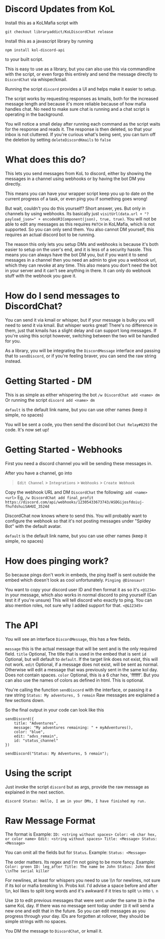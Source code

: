 # Discord Updates from KoL

Install this as a KoLMafia script with 
```
git checkout libraryaddict/KoLDiscordChat release
```

Install this as a javascript library by running 
```
npm install kol-discord-api
```
to your built script.

This is easy to use as a library, but you can also use this via commandline with the script, or even forgo this entirely and send the message directly to `DiscordChat` via whisper/kmail.

Running the script `discord` provides a UI and helps make it easier to setup.

The script works by requesting responses as kmails, both for the increased message length and because it's more reliable because of how mafia handles chat. No need to make sure chat is running and a chat script is operating in the background.

You will notice a small delay after running each command as the script waits for the response and reads it. The response is then deleted, so that your inbox is not cluttered.
If you're curious what's being sent, you can turn off the deletion by setting `deleteDiscordKmails` to `false`

# What does this do?

This lets you send messages from KoL to discord, either by showing the messages in a channel using webhooks or by having the bot DM you directly.

This means you can have your wrapper script keep you up to date on the current progress of a task, or even ping you if something goes wrong!

But wait, couldn't you do this yourself? Short answer, yes. But only in channels by using webhooks.
Its basically just `visitUrl(data.url + "?payload_json=" + encodeURIComponent(json), true, true)`.
You will not be able to edit any messages as this requires `PATCH` in KoLMafia, which is not supported. So you can only send them.
You also cannot DM yourself, this requires an actual discord bot to be running.

The reason this only lets you setup DMs and webhooks is because it's both easier to setup on the user's end, and it is less of a security hassle.
This means you can always have the bot DM you, but if you want it to send messages in a channel then you need an admin to give you a webhook url, which they can revoke at any time.
This also means you don't need the bot in your server and it can't see anything in there. It can only do webhook stuff with the webhook you gave it.

# How do I send messages to DiscordChat?

You can send it via kmail or whisper, but if your message is bulky you will need to send it via kmail. But whisper works great! There's no difference in them, just that kmails has a slight delay and can support long messages.
If you're using this script however, switching between the two will be handled for you.

As a library, you will be integrating the `DiscordMessage` interface and passing that to `sendDiscord`, or if you're feeling braver, you can send the raw string instead.

# Getting Started - DM

This is as simple as either whispering the bot `/w DiscordChat add <name> dm`
Or running the script `discord add <name> dm` 

`default` is the default link name, but you can use other names (keep it simple, no spaces)

You will be sent a code, you then send the discord bot `Chat Relay#8293` the code. It's now set up!

# Getting Started - Webhooks

First you need a discord channel you will be sending these messages in.

After you have a channel, go into 
> `Edit Channel` > `Integrations` > `Webhooks` > `Create Webhook`

Copy the webhook URL and DM `DiscordChat` the following: `add <name> <url>`
Eg, `/w DiscordChat add final_profit https://discord.com/api/webhooks/12305433673743/ASDGijosfdoiuj-fhufdshuiSAHUI_3524d`

DiscordChat now knows where to send this.
You will probably want to configure the webhook so that it's not posting messages under "Spidey Bot" with the default avatar.

`default` is the default link name, but you can use other names (keep it simple, no spaces)

# How does pinging work?

So because pings don't work in embeds, the ping itself is sent outside the embed which doesn't look as cool unfortunately. `Pinging @Dinosaur!`

You want to copy your discord user ID and then format it as so it's `<@1234>` in your message, which also works in normal discord to ping yourself (Can test it if you're unsure)
This will tell discord who exactly to ping. You can also mention roles, not sure why I added support for that. `<@&12345>`

# The API

You will see an interface `DiscordMessage`, this has a few fields.

`message` this is the actual message that will be sent and is the only required field.
`title` Optional, The title that is used in the embed that is sent
`id` Optional, but will default to `default`. If the target link does not exist, this will not work.
`edit` Optional, if a message does not exist, will be sent as normal. Otherwise will edit a message that was previously sent in the same kol day. Does not contain spaces.
`color` Optional, this is a 6 char hex, 'ffffff'. But you can also use the names of colors as defined in html. This is optional.

You're calling the function `sendDiscord` with the interface, or passing it a raw string `Status: My adventures, 5 remain`
Raw messages are explained a few sections down.

So the final output in your code can look like this

```
sendDiscord({
    title: "Adventures",
    message: "My adventures remaining: " + myAdventures(),
    color: "blue",
    edit: "advs_remain",
    id: "status_channel"
})
```

```
sendDiscord("Status: My Adventures, 5 remain");
```

# Using the script

Just invoke the script `discord` but as args, provide the raw message as explained in the next section.

`discord Status: Hello, I am in your DMs, I have finished my run.`

# Raw Message Format

The format is
Example: `ID: <string without spaces> Color: <6 char hex, or color name> Edit: <string without spaces> Title: <Message> Status: <Message>`

You can omit all the fields but for `Status`.
Example: `Status: <Message>`

The order matters. Its regex and I'm not going to be more fancy.
Example: `Color: green ID: leg_after Title: The name be John Status: John Bond \\nThe serial killer`

For newlines, at least for whispers you need to use \\\\n for newlines, not sure if its kol or mafia breaking \\n. Probs kol.
I'd advise a space before and after \\\\n, kol likes to split long words and it's awkward if it tries to split `\n` into `\ n`

Use `ID` to edit previous messages that were sent under the same `ID` in the same KoL day.
If there was no message sent today under `ID` it will send a new one and edit that in the future.
So you can edit messages as you progress through your day.
IDs are forgotten at rollover, they should be simple strings with no spaces.

You DM the message to `DiscordChat`, or kmail it.
